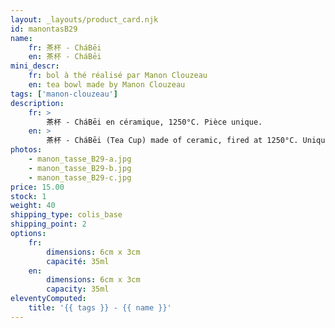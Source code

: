 ```yaml
---
layout: _layouts/product_card.njk
id: manontasB29
name:
    fr: 茶杯 - CháBēi
    en: 茶杯 - CháBēi
mini_descr:
    fr: bol à thé réalisé par Manon Clouzeau
    en: tea bowl made by Manon Clouzeau
tags: ['manon-clouzeau']
description: 
    fr: >
        茶杯 - CháBēi en céramique, 1250°C. Pièce unique.
    en: >
        茶杯 - CháBēi (Tea Cup) made of ceramic, fired at 1250°C. Unique piece.
photos:
    - manon_tasse_B29-a.jpg
    - manon_tasse_B29-b.jpg
    - manon_tasse_B29-c.jpg
price: 15.00
stock: 1
weight: 40
shipping_type: colis_base
shipping_point: 2
options:
    fr:
        dimensions: 6cm x 3cm
        capacité: 35ml
    en:
        dimensions: 6cm x 3cm
        capacity: 35ml
eleventyComputed:
    title: '{{ tags }} - {{ name }}'
---
```

